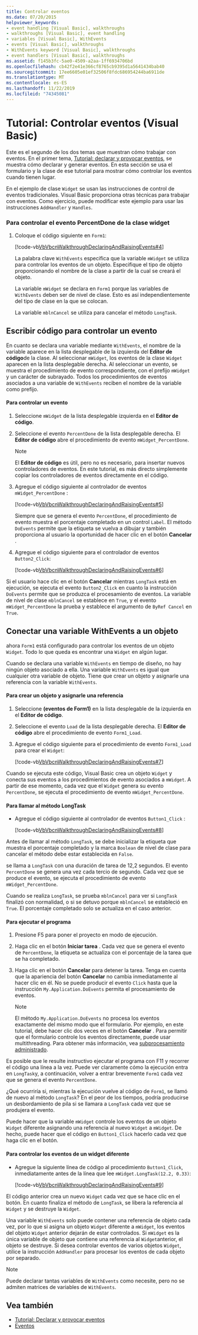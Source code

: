 ```yaml
---
title: Controlar eventos
ms.date: 07/20/2015
helpviewer_keywords:
- event handling [Visual Basic], walkthroughs
- walkthroughs [Visual Basic], event handling
- variables [Visual Basic], WithEvents
- events [Visual Basic], walkthroughs
- WithEvents keyword [Visual Basic], walkthroughs
- event handlers [Visual Basic], walkthroughs
ms.assetid: f145b3fc-5ae0-4509-a2aa-1ff6934706bd
ms.openlocfilehash: cb42f2e41e366cf8765cb9395d1a5641434bab40
ms.sourcegitcommit: 17ee6605e01ef32506f8fdc686954244ba6911de
ms.translationtype: MT
ms.contentlocale: es-ES
ms.lasthandoff: 11/22/2019
ms.locfileid: "74345081"
---
```

# <a name="walkthrough-handling-events-visual-basic"></a>Tutorial: Controlar eventos (Visual Basic)
Este es el segundo de los dos temas que muestran cómo trabajar con eventos. En el primer tema, [Tutorial: declarar y provocar eventos](../../../../visual-basic/programming-guide/language-features/events/walkthrough-declaring-and-raising-events.md), se muestra cómo declarar y generar eventos. En esta sección se usa el formulario y la clase de ese tutorial para mostrar cómo controlar los eventos cuando tienen lugar.  
  
 En el ejemplo de clase `Widget` se usan las instrucciones de control de eventos tradicionales. Visual Basic proporciona otras técnicas para trabajar con eventos. Como ejercicio, puede modificar este ejemplo para usar las instrucciones `AddHandler` y `Handles`.  
  
### <a name="to-handle-the-percentdone-event-of-the-widget-class"></a>Para controlar el evento PercentDone de la clase widget  
  
1. Coloque el código siguiente en `Form1`:  
  
     [!code-vb[VbVbcnWalkthroughDeclaringAndRaisingEvents#4](~/samples/snippets/visualbasic/VS_Snippets_VBCSharp/VbVbcnWalkthroughDeclaringAndRaisingEvents/VB/Form1.vb#4)]  
  
     La palabra clave `WithEvents` especifica que la variable `mWidget` se utiliza para controlar los eventos de un objeto. Especifique el tipo de objeto proporcionando el nombre de la clase a partir de la cual se creará el objeto.  
  
     La variable `mWidget` se declara en `Form1` porque las variables de `WithEvents` deben ser de nivel de clase. Esto es así independientemente del tipo de clase en la que se colocan.  
  
     La variable `mblnCancel` se utiliza para cancelar el método `LongTask`.  
  
## <a name="writing-code-to-handle-an-event"></a>Escribir código para controlar un evento  
 En cuanto se declara una variable mediante `WithEvents`, el nombre de la variable aparece en la lista desplegable de la izquierda del **Editor de código**de la clase. Al seleccionar `mWidget`, los eventos de la clase `Widget` aparecen en la lista desplegable derecha. Al seleccionar un evento, se muestra el procedimiento de evento correspondiente, con el prefijo `mWidget` y un carácter de subrayado. Todos los procedimientos de eventos asociados a una variable de `WithEvents` reciben el nombre de la variable como prefijo.  
  
#### <a name="to-handle-an-event"></a>Para controlar un evento  
  
1. Seleccione `mWidget` de la lista desplegable izquierda en el **Editor de código**.  
  
2. Seleccione el evento `PercentDone` de la lista desplegable derecha. El **Editor de código** abre el procedimiento de evento `mWidget_PercentDone`.  
  
    > [!NOTE]
    > El **Editor de código** es útil, pero no es necesario, para insertar nuevos controladores de eventos. En este tutorial, es más directo simplemente copiar los controladores de eventos directamente en el código.  
  
3. Agregue el código siguiente al controlador de eventos `mWidget_PercentDone` :  
  
     [!code-vb[VbVbcnWalkthroughDeclaringAndRaisingEvents#5](~/samples/snippets/visualbasic/VS_Snippets_VBCSharp/VbVbcnWalkthroughDeclaringAndRaisingEvents/VB/Form1.vb#5)]  
  
     Siempre que se genera el evento `PercentDone`, el procedimiento de evento muestra el porcentaje completado en un control `Label`. El método `DoEvents` permite que la etiqueta se vuelva a dibujar y también proporciona al usuario la oportunidad de hacer clic en el botón **Cancelar** .  
  
4. Agregue el código siguiente para el controlador de eventos `Button2_Click`:  
  
     [!code-vb[VbVbcnWalkthroughDeclaringAndRaisingEvents#6](~/samples/snippets/visualbasic/VS_Snippets_VBCSharp/VbVbcnWalkthroughDeclaringAndRaisingEvents/VB/Form1.vb#6)]  
  
 Si el usuario hace clic en el botón **Cancelar** mientras `LongTask` está en ejecución, se ejecuta el evento `Button2_Click` en cuanto la instrucción `DoEvents` permite que se produzca el procesamiento de eventos. La variable de nivel de clase `mblnCancel` se establece en `True`, y el evento `mWidget_PercentDone` la prueba y establece el argumento de `ByRef Cancel` en `True`.  
  
## <a name="connecting-a-withevents-variable-to-an-object"></a>Conectar una variable WithEvents a un objeto  
 ahora `Form1` está configurado para controlar los eventos de un objeto `Widget`. Todo lo que queda es encontrar una `Widget` en algún lugar.  
  
 Cuando se declara una variable `WithEvents` en tiempo de diseño, no hay ningún objeto asociado a ella. Una variable `WithEvents` es igual que cualquier otra variable de objeto. Tiene que crear un objeto y asignarle una referencia con la variable `WithEvents`.  
  
#### <a name="to-create-an-object-and-assign-a-reference-to-it"></a>Para crear un objeto y asignarle una referencia  
  
1. Seleccione **(eventos de Form1)** en la lista desplegable de la izquierda en el **Editor de código**.  
  
2. Seleccione el evento `Load` de la lista desplegable derecha. El **Editor de código** abre el procedimiento de evento `Form1_Load`.  
  
3. Agregue el código siguiente para el procedimiento de evento `Form1_Load` para crear el `Widget`:  
  
     [!code-vb[VbVbcnWalkthroughDeclaringAndRaisingEvents#7](~/samples/snippets/visualbasic/VS_Snippets_VBCSharp/VbVbcnWalkthroughDeclaringAndRaisingEvents/VB/Form1.vb#7)]  
  
 Cuando se ejecuta este código, Visual Basic crea un objeto `Widget` y conecta sus eventos a los procedimientos de evento asociados a `mWidget`. A partir de ese momento, cada vez que el `Widget` genera su evento `PercentDone`, se ejecuta el procedimiento de evento `mWidget_PercentDone`.  
  
#### <a name="to-call-the-longtask-method"></a>Para llamar al método LongTask  
  
- Agregue el código siguiente al controlador de eventos `Button1_Click` :  
  
     [!code-vb[VbVbcnWalkthroughDeclaringAndRaisingEvents#8](~/samples/snippets/visualbasic/VS_Snippets_VBCSharp/VbVbcnWalkthroughDeclaringAndRaisingEvents/VB/Form1.vb#8)]  
  
 Antes de llamar al método `LongTask`, se debe inicializar la etiqueta que muestra el porcentaje completado y la marca `Boolean` de nivel de clase para cancelar el método debe estar establecida en `False`.  
  
 se llama a `LongTask` con una duración de tarea de 12,2 segundos. El evento `PercentDone` se genera una vez cada tercio de segundo. Cada vez que se produce el evento, se ejecuta el procedimiento de evento `mWidget_PercentDone`.  
  
 Cuando se realiza `LongTask`, se prueba `mblnCancel` para ver si `LongTask` finalizó con normalidad, o si se detuvo porque `mblnCancel` se estableció en `True`. El porcentaje completado solo se actualiza en el caso anterior.  
  
#### <a name="to-run-the-program"></a>Para ejecutar el programa  
  
1. Presione F5 para poner el proyecto en modo de ejecución.  
  
2. Haga clic en el botón **Iniciar tarea** . Cada vez que se genera el evento de `PercentDone`, la etiqueta se actualiza con el porcentaje de la tarea que se ha completado.  
  
3. Haga clic en el botón **Cancelar** para detener la tarea. Tenga en cuenta que la apariencia del botón **Cancelar** no cambia inmediatamente al hacer clic en él. No se puede producir el evento `Click` hasta que la instrucción `My.Application.DoEvents` permita el procesamiento de eventos.  
  
    > [!NOTE]
    > El método `My.Application.DoEvents` no procesa los eventos exactamente del mismo modo que el formulario. Por ejemplo, en este tutorial, debe hacer clic dos veces en el botón **Cancelar** . Para permitir que el formulario controle los eventos directamente, puede usar multithreading. Para obtener más información, vea [subprocesamiento administrado](../../../../standard/threading/index.md).
  
 Es posible que le resulte instructivo ejecutar el programa con F11 y recorrer el código una línea a la vez. Puede ver claramente cómo la ejecución entra en `LongTask`y, a continuación, volver a entrar brevemente `Form1` cada vez que se genera el evento `PercentDone`.  
  
 ¿Qué ocurriría si, mientras la ejecución vuelve al código de `Form1`, se llamó de nuevo al método `LongTask`? En el peor de los tiempos, podría producirse un desbordamiento de pila si se llamara a `LongTask` cada vez que se produjera el evento.  
  
 Puede hacer que la variable `mWidget` controle los eventos de un objeto `Widget` diferente asignando una referencia al nuevo `Widget` a `mWidget`. De hecho, puede hacer que el código en `Button1_Click` hacerlo cada vez que haga clic en el botón.  
  
#### <a name="to-handle-events-for-a-different-widget"></a>Para controlar los eventos de un widget diferente  
  
- Agregue la siguiente línea de código al procedimiento `Button1_Click`, inmediatamente antes de la línea que lee `mWidget.LongTask(12.2, 0.33)`:  
  
     [!code-vb[VbVbcnWalkthroughDeclaringAndRaisingEvents#9](~/samples/snippets/visualbasic/VS_Snippets_VBCSharp/VbVbcnWalkthroughDeclaringAndRaisingEvents/VB/Form1.vb#9)]  
  
 El código anterior crea un nuevo `Widget` cada vez que se hace clic en el botón. En cuanto finaliza el método de `LongTask`, se libera la referencia al `Widget` y se destruye la `Widget`.  
  
 Una variable `WithEvents` solo puede contener una referencia de objeto cada vez, por lo que si asigna un objeto `Widget` diferente a `mWidget`, los eventos del objeto `Widget` anterior dejarán de estar controlados. Si `mWidget` es la única variable de objeto que contiene una referencia al `Widget`anterior, el objeto se destruye. Si desea controlar eventos de varios objetos `Widget`, utilice la instrucción `AddHandler` para procesar los eventos de cada objeto por separado.  
  
> [!NOTE]
> Puede declarar tantas variables de `WithEvents` como necesite, pero no se admiten matrices de variables de `WithEvents`.  
  
## <a name="see-also"></a>Vea también

- [Tutorial: Declarar y provocar eventos](../../../../visual-basic/programming-guide/language-features/events/walkthrough-declaring-and-raising-events.md)
- [Eventos](../../../../visual-basic/programming-guide/language-features/events/index.md)
